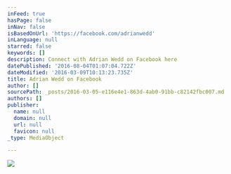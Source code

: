 ```yaml
---
inFeed: true
hasPage: false
inNav: false
isBasedOnUrl: 'https://facebook.com/adrianwedd'
inLanguage: null
starred: false
keywords: []
description: Connect with Adrian Wedd on Facebook here
datePublished: '2016-08-04T01:07:04.722Z'
dateModified: '2016-03-09T10:13:23.735Z'
title: Adrian Wedd on Facebook
author: []
sourcePath: _posts/2016-03-05-e116e4e1-863d-4ab0-91bb-c82142fbc007.md
authors: []
publisher:
  name: null
  domain: null
  url: null
  favicon: null
_type: MediaObject

---
```

![](https://the-grid-user-content.s3-us-west-2.amazonaws.com/a504da0c-a78f-4cbf-b0df-5d5d003e06de.png)